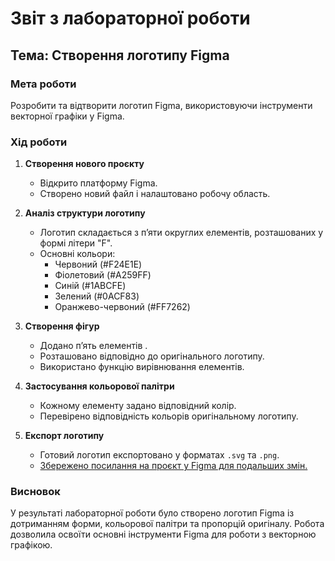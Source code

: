 # Звіт з лабораторної роботи  

## Тема: Створення логотипу Figma  

### Мета роботи  
Розробити та відтворити логотип Figma, використовуючи інструменти векторної графіки у Figma.  

### Хід роботи  

1. **Створення нового проєкту**  
   - Відкрито платформу Figma.  
   - Створено новий файл і налаштовано робочу область.  

2. **Аналіз структури логотипу**  
   - Логотип складається з п’яти округлих елементів, розташованих у формі літери "F".  
   - Основні кольори:  
     - Червоний (#F24E1E)  
     - Фіолетовий (#A259FF)  
     - Синій (#1ABCFE)  
     - Зелений (#0ACF83)  
     - Оранжево-червоний (#FF7262)  

3. **Створення фігур**  
   - Додано п’ять елементів .  
   - Розташовано відповідно до оригінального логотипу.  
   - Використано функцію вирівнювання елементів.  

4. **Застосування кольорової палітри**  
   - Кожному елементу задано відповідний колір.  
   - Перевірено відповідність кольорів оригінальному логотипу.  

5. **Експорт логотипу**  
   - Готовий логотип експортовано у форматах `.svg` та `.png`.  
   - [Збережено посилання на проєкт у Figma для подальших змін. ](https://www.figma.com/design/HWc1MSCefj2niLSMixHCei/fagma-logo?node-id=0-1&p=f&t=yCAejSRAiJQubEXO-0) 

### Висновок  
У результаті лабораторної роботи було створено логотип Figma із дотриманням форми, кольорової палітри та пропорцій оригіналу. Робота дозволила освоїти основні інструменти Figma для роботи з векторною графікою.  



